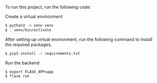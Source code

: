 To run this project, run the following code:



Create a virtual environment
``` bash
$ python3 -m venv venv
$ . venv/bin/activate
```

After setting up virtual environment, run the following command to install the required packages.

``` bash
$ pip3 install -r requirements.txt
```

Run the backend
```
$ export FLASK_APP=app
$ flask run
```